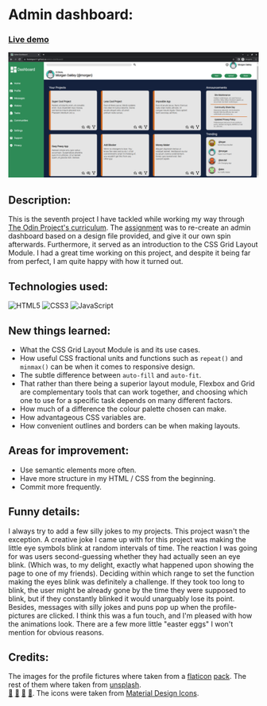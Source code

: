 # Admin dashboard: 
###  [Live demo](https://fedelopez17.github.io/admin-dashboard/)

![landscape orientation screenshot](https://github.com/FedeLopez17/admin-dashboard/blob/main/img/readme-images/screenshot-landscape.png?raw=true)

## Description:
This is the seventh project I have tackled while working my way through [The Odin Project's curriculum](https://www.theodinproject.com/paths).
The [assignment](https://www.theodinproject.com/lessons/node-path-intermediate-html-and-css-admin-dashboard) was to re-create an admin dashboard based on a design file provided, and give it our own spin afterwards.
Furthermore, it served as an introduction to the CSS Grid Layout Module.
I had a great time working on this project, and despite it being far from perfect, I am quite happy with how it turned out.

## Technologies used:
![HTML5](https://img.shields.io/badge/html5-%23E34F26.svg?style=for-the-badge&logo=html5&logoColor=white)
![CSS3](https://img.shields.io/badge/css3-%231572B6.svg?style=for-the-badge&logo=css3&logoColor=white)
![JavaScript](https://img.shields.io/badge/javascript-%23323330.svg?style=for-the-badge&logo=javascript&logoColor=%23F7DF1E)

## New things learned:
- What the CSS Grid Layout Module is and its use cases.
- How useful CSS fractional units and functions such as `repeat()` and `minmax()` can be when it comes to responsive design.
- The subtle difference between `auto-fill` and `auto-fit`.
- That rather than there being a superior layout module, Flexbox and Grid are complementary tools that can work together, and choosing which one to use for a specific task depends on many different factors.
- How much of a difference the colour palette chosen can make.
- How advantageous CSS variables are.
- How convenient outlines and borders can be when making layouts.

## Areas for improvement:
- Use semantic elements more often.
- Have more structure in my HTML / CSS from the beginning.
- Commit more frequently.

## Funny details:
I always try to add a few silly jokes to my projects. This project wasn't the exception.
A creative joke I came up with for this project was making the little eye symbols blink at random intervals of time.
The reaction I was going for was users second-guessing whether they had actually seen an eye blink. (Which was, to my delight, exactly what happened upon showing the page to one of my friends).
Deciding within which range to set the function making the eyes blink was definitely a challenge.
If they took too long to blink, the user might be already gone by the time they were supposed to blink, but if they constantly blinked it would unarguably lose its point.
Besides, messages with silly jokes and puns pop up when the profile-pictures are clicked. 
I think this was a fun touch, and I'm pleased with how the animations look.
There are a few more little "easter eggs" I won't mention for obvious reasons.

  
  

## Credits:
The images for the profile fictures where taken from a [flaticon](https://www.flaticon.es/) [pack](https://www.flaticon.es/packs/animals-53?word=animals&style_id=15&family_id=3&group_id=1).
The rest of them where taken from [unsplash](https://unsplash.com/es/ ).  
[:frog:](https://unsplash.com/es/fotos/E32fGlISSBk)  [:octopus:](https://unsplash.com/es/fotos/4WHK59SS-Is)  [:penguin:](https://unsplash.com/es/fotos/GQLT-fno6AU) [:owl:](https://unsplash.com/es/fotos/E6xfioiJmms).
The icons were taken from [Material Design Icons](https://materialdesignicons.com/).